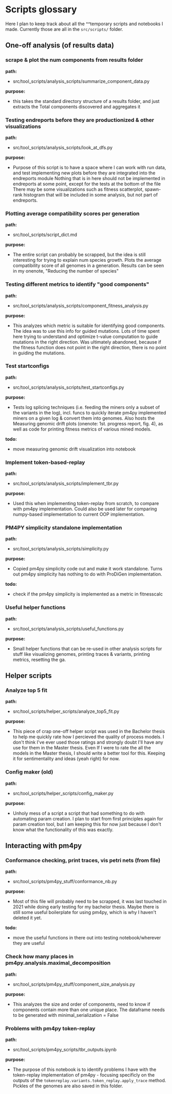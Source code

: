 # Scripts glossary
Here I plan to keep track about all the ^^temporary scripts and notebooks I made. Currently those are all in the `src/scripts/` folder.

## One-off analysis (of results data)

### scrape & plot the num components from results folder
**path:**
* src/tool_scripts/analysis_scripts/summarize_component_data.py

**purpose:**
* this takes the standard directory structure of a results folder, and just extracts the Total components discovered and aggregates it

### Testing endreports before they are productionized & other visualizations
**path:**
* src/tool_scripts/analysis_scripts/look_at_dfs.py

**purpose:**
* Purpose of this script is to have a space where I can work with run data, and test implementing new plots before they are integrated into the endreports module Nothing that is in here should not be implemented in endreports at some point, except for the tests at the bottom of the file There may be some visualizations such as fitness scatterplot, spawn-rank histogram that will be included in some analysis, but not part of endreports.

### Plotting average compatibility scores per generation
**path:**
* src/tool_scripts/script_dict.md

**purpose:**
* The entire script can probably be scrapped, but the idea is still interesting for trying to explain num species growth. Plots the average compatibility score of all genomes in a generation. Results can be seen in my onenote, "Reducing the number of species"

### Testing different metrics to identify "good components"
**path:**
* src/tool_scripts/analysis_scripts/component_fitness_analysis.py

**purpose:**
* This analyzes which metric is suitable for identifying good components. The idea was to use this info for guided mutations. Lots of time spent here trying to understand and optimize t-value computation to guide mutations in the right direction. Was ultimately abandoned, because if the fitness function does not point in the right direction, there is no point in guiding the mutations.

### Test startconfigs
**path:**
* src/tool_scripts/analysis_scripts/test_startconfigs.py

**purpose:**
* Tests log splicing techniques (i.e. feeding the miners only a subset of the variants in the log), incl. funcs to quickly iterate pm4py implemented miners on a given log & convert them into genomes. Also hosts the Measuring genomic drift plots (onenote: 1st.  progress report, fig. 4), as well as code for printing fitness metrics of various mined models. 

**todo:**
* move measuring genomic drift visualization into notebook

### Implement token-based-replay
**path:**
* src/tool_scripts/analysis_scripts/implement_tbr.py

**purpose:**
* Used this when implementing token-replay from scratch, to compare with pm4py implementation. Could also be used later for comparing numpy-based implementation to current OOP implementation.

### PM4PY simplicity standalone implementation
**path:**
* src/tool_scripts/analysis_scripts/simplicity.py

**purpose:**
* Copied pm4py simplicity code out and make it work standalone. Turns out pm4py simplicity has nothing to do with ProDiGen implementation. 

**todo:**
* check if the pm4py simplicity is implemented as a metric in fitnesscalc

### Useful helper functions
**path:**
* src/tool_scripts/analysis_scripts/useful_functions.py

**purpose:**
* Small helper functions that can be re-used in other analysis scripts for stuff like visualizing genomes, printing traces & variants, printing metrics, resetting the ga.

## Helper scripts

### Analyze top 5 fit
**path:**
* src/tool_scripts/helper_scripts/analyze_top5_fit.py

**purpose:**
* This piece of crap one-off helper script was used in the Bachelor thesis to help me quickly rate how I percieved the quality of process models. I don't think I've ever used those ratings and strongly doubt I'll have any use for them in the Master thesis.  Even If I were to rate the all the models in the Master thesis, I should write a better tool for this. Keeping it for sentimentality and ideas (yeah right) for now.

### Config maker (old)
**path:**
* src/tool_scripts/helper_scripts/config_maker.py

**purpose:**
* Unholy mess of a script a script that had something to do with automating param creation.  I plan to start from first principles again for param creation tool, but I am keeping this for now just because I don't know what the functionality of this was exactly.

## Interacting with pm4py

### Conformance checking, print traces, vis petri nets (from file)
**path:**
* src/tool_scripts/pm4py_stuff/conformance_nb.py

**purpose:**
* Most of this file will probably need to be scrapped, it was last touched in 2021 while doing early testing for my bachelor thesis. Maybe there is still some useful boilerplate for using pm4py, which is why I haven't deleted it yet.

**todo:**
* move the useful functions in there out into testing notebook/wherever they are useful

### Check how many places in pm4py.analysis.maximal_decomposition
**path:**
* src/tool_scripts/pm4py_stuff/component_size_analysis.py

**purpose:**
* This analyzes the size and order of components, need to know if components contain more than one unique place.  The dataframe needs to be generated with minimal_serialization = False

### Problems with pm4py token-replay
**path:**
* src/tool_scripts/pm4py_scripts/tbr_outputs.ipynb

**purpose:**
* The purpose of this notebook is to identify problems I have with the token-replay implementation of pm4py - focusing specificly on the outputs of the `tokenreplay.variants.token_replay.apply_trace` method.  Pickles of the genomes are also saved in this folder.